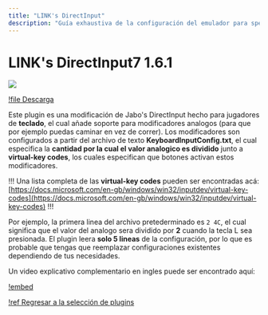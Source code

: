```yaml
---
title: "LINK's DirectInput"
description: "Guía exhaustiva de la configuración del emulador para speedruns de Super Mario 64" 
---
```


# LINK's DirectInput7 1.6.1

![](./img/keyboardinput.png)

[!file Descarga](https://www.mediafire.com/file/vtr2wup8d9l664l/KeyboardInput.zip/file)

Este plugin es una modificación de Jabo's DirectInput hecho para jugadores de **teclado**, el cual añade soporte para modificadores analogos (para que por ejemplo puedas caminar en vez de correr). Los modificadores son configurados a partir del archivo de texto **KeyboardInputConfig.txt**, el cual especifica la **cantidad por la cual el valor analogico es dividido** junto a **virtual-key codes**, los cuales especifican que botones activan estos modificadores.

!!!
Una lista completa de las **virtual-key codes** pueden ser encontradas acá: [https://docs.microsoft.com/en-gb/windows/win32/inputdev/virtual-key-codes](https://docs.microsoft.com/en-gb/windows/win32/inputdev/virtual-key-codes)
!!!

Por ejemplo, la primera linea del archivo pretederminado es `2 4C`, el cual significa que el valor del analogo sera dividido por **2** cuando la tecla L sea presionada. El plugin leera **solo 5 lineas** de la configuración, por lo que es probable que tengas que reemplazar configuraciones existentes dependiendo de tus necesidades.

Un video explicativo complementario en ingles puede ser encontrado aquí:

[!embed](https://www.youtube.com/embed/pwsz8ak65N0?start=142)

[!ref Regresar a la selección de plugins](plugin_setup.md#selección-de-plugins)
